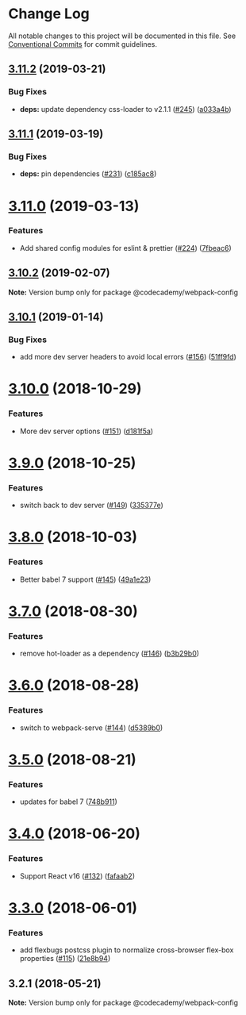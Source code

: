 # Change Log

All notable changes to this project will be documented in this file.
See [Conventional Commits](https://conventionalcommits.org) for commit guidelines.

## [3.11.2](http://github.com/RyzacInc/client-modules/packages/webpack-config/compare/@codecademy/webpack-config@3.11.1...@codecademy/webpack-config@3.11.2) (2019-03-21)


### Bug Fixes

* **deps:** update dependency css-loader to v2.1.1 ([#245](http://github.com/RyzacInc/client-modules/packages/webpack-config/issues/245)) ([a033a4b](http://github.com/RyzacInc/client-modules/packages/webpack-config/commit/a033a4b))





## [3.11.1](http://github.com/RyzacInc/client-modules/packages/webpack-config/compare/@codecademy/webpack-config@3.11.0...@codecademy/webpack-config@3.11.1) (2019-03-19)


### Bug Fixes

* **deps:** pin dependencies ([#231](http://github.com/RyzacInc/client-modules/packages/webpack-config/issues/231)) ([c185ac8](http://github.com/RyzacInc/client-modules/packages/webpack-config/commit/c185ac8))





# [3.11.0](http://github.com/RyzacInc/client-modules/packages/webpack-config/compare/@codecademy/webpack-config@3.10.2...@codecademy/webpack-config@3.11.0) (2019-03-13)


### Features

* Add shared config modules for eslint & prettier ([#224](http://github.com/RyzacInc/client-modules/packages/webpack-config/issues/224)) ([7fbeac6](http://github.com/RyzacInc/client-modules/packages/webpack-config/commit/7fbeac6))





<a name="3.10.2"></a>
## [3.10.2](http://github.com/RyzacInc/gamut/packages/webpack-config/compare/@codecademy/webpack-config@3.10.1...@codecademy/webpack-config@3.10.2) (2019-02-07)

**Note:** Version bump only for package @codecademy/webpack-config





<a name="3.10.1"></a>
## [3.10.1](http://github.com/RyzacInc/gamut/packages/webpack-config/compare/@codecademy/webpack-config@3.10.0...@codecademy/webpack-config@3.10.1) (2019-01-14)


### Bug Fixes

* add more dev server headers to avoid local errors ([#156](http://github.com/RyzacInc/gamut/packages/webpack-config/issues/156)) ([51ff9fd](http://github.com/RyzacInc/gamut/packages/webpack-config/commit/51ff9fd))





<a name="3.10.0"></a>
# [3.10.0](http://github.com/RyzacInc/gamut/packages/webpack-config/compare/@codecademy/webpack-config@3.9.0...@codecademy/webpack-config@3.10.0) (2018-10-29)


### Features

* More dev server options ([#151](http://github.com/RyzacInc/gamut/packages/webpack-config/issues/151)) ([d181f5a](http://github.com/RyzacInc/gamut/packages/webpack-config/commit/d181f5a))





<a name="3.9.0"></a>
# [3.9.0](http://github.com/RyzacInc/gamut/packages/webpack-config/compare/@codecademy/webpack-config@3.8.0...@codecademy/webpack-config@3.9.0) (2018-10-25)


### Features

* switch back to dev server ([#149](http://github.com/RyzacInc/gamut/packages/webpack-config/issues/149)) ([335377e](http://github.com/RyzacInc/gamut/packages/webpack-config/commit/335377e))





<a name="3.8.0"></a>
# [3.8.0](http://github.com/RyzacInc/gamut/packages/webpack-config/compare/@codecademy/webpack-config@3.7.0...@codecademy/webpack-config@3.8.0) (2018-10-03)


### Features

* Better babel 7 support ([#145](http://github.com/RyzacInc/gamut/packages/webpack-config/issues/145)) ([49a1e23](http://github.com/RyzacInc/gamut/packages/webpack-config/commit/49a1e23))





<a name="3.7.0"></a>
# [3.7.0](http://github.com/RyzacInc/gamut/packages/webpack-config/compare/@codecademy/webpack-config@3.6.0...@codecademy/webpack-config@3.7.0) (2018-08-30)


### Features

* remove hot-loader as a dependency ([#146](http://github.com/RyzacInc/gamut/packages/webpack-config/issues/146)) ([b3b29b0](http://github.com/RyzacInc/gamut/packages/webpack-config/commit/b3b29b0))





<a name="3.6.0"></a>
# [3.6.0](http://github.com/RyzacInc/gamut/packages/webpack-config/compare/@codecademy/webpack-config@3.5.0...@codecademy/webpack-config@3.6.0) (2018-08-28)


### Features

* switch to webpack-serve ([#144](http://github.com/RyzacInc/gamut/packages/webpack-config/issues/144)) ([d5389b0](http://github.com/RyzacInc/gamut/packages/webpack-config/commit/d5389b0))





<a name="3.5.0"></a>
# [3.5.0](http://github.com/RyzacInc/gamut/packages/webpack-config/compare/@codecademy/webpack-config@3.4.0...@codecademy/webpack-config@3.5.0) (2018-08-21)


### Features

* updates for babel 7 ([748b911](http://github.com/RyzacInc/gamut/packages/webpack-config/commit/748b911))





<a name="3.4.0"></a>
# [3.4.0](http://github.com/RyzacInc/gamut/packages/webpack-config/compare/@codecademy/webpack-config@3.3.0...@codecademy/webpack-config@3.4.0) (2018-06-20)


### Features

* Support React v16 ([#132](http://github.com/RyzacInc/gamut/packages/webpack-config/issues/132)) ([fafaab2](http://github.com/RyzacInc/gamut/packages/webpack-config/commit/fafaab2))





<a name="3.3.0"></a>
# [3.3.0](http://github.com/RyzacInc/gamut/packages/webpack-config/compare/@codecademy/webpack-config@3.2.1...@codecademy/webpack-config@3.3.0) (2018-06-01)


### Features

* add flexbugs postcss plugin to normalize cross-browser flex-box properties ([#115](http://github.com/RyzacInc/gamut/packages/webpack-config/issues/115)) ([21e8b94](http://github.com/RyzacInc/gamut/packages/webpack-config/commit/21e8b94))





<a name="3.2.1"></a>
## 3.2.1 (2018-05-21)

**Note:** Version bump only for package @codecademy/webpack-config
